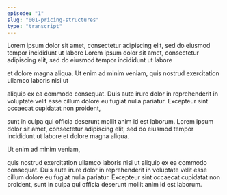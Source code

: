 ```yaml
---
episode: "1"
slug: "001-pricing-structures"
type: "transcript"
---
```

Lorem ipsum dolor sit amet, consectetur adipiscing elit, sed do eiusmod tempor incididunt ut labore
Lorem ipsum dolor sit amet, consectetur adipiscing elit, sed do eiusmod tempor incididunt ut labore

et dolore magna aliqua. Ut enim ad minim veniam, quis nostrud exercitation ullamco laboris nisi ut

aliquip ex ea commodo consequat. Duis aute irure dolor in reprehenderit in voluptate velit esse cillum dolore eu fugiat nulla pariatur. Excepteur sint occaecat cupidatat non proident,

sunt in culpa qui officia deserunt mollit anim id est laborum. Lorem ipsum dolor sit amet, consectetur adipiscing elit, sed do eiusmod tempor incididunt ut labore et dolore magna aliqua.

Ut enim ad minim veniam,

quis nostrud exercitation ullamco laboris nisi ut aliquip ex ea commodo consequat. Duis aute irure dolor in reprehenderit in voluptate velit esse cillum dolore eu fugiat nulla pariatur. Excepteur sint occaecat cupidatat non proident, sunt in culpa qui officia deserunt mollit anim id est laborum.
